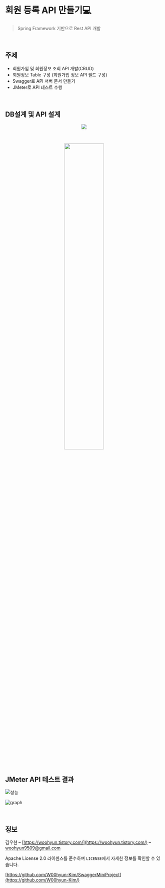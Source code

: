 # 회원 등록 API 만들기💻

> Spring Framework 기반으로 Rest API 개발  

<br/>


## 주제

* 회원가입 및 회원정보 조회 API 개발(CRUD)
* 회원정보 Table 구성 (회원가입 정보 API 필드 구성)
* Swagger로 API 서버 문서 만들기
* JMeter로 API 테스트 수행  

<br/>

## DB설계 및 API 설계

<!-- ![class](https://user-images.githubusercontent.com/95575122/188281331-dad68b17-3fb9-4a31-8619-084a4b9eda21.JPG) -->
<p align="center"><img src="https://user-images.githubusercontent.com/95575122/188281331-dad68b17-3fb9-4a31-8619-084a4b9eda21.JPG"></p>
<br/>

<!-- ![API서버문서](https://user-images.githubusercontent.com/95575122/188281366-908b3792-e825-4d7e-87c9-671212ca96fc.png) -->
<p align="center"><img src="https://user-images.githubusercontent.com/95575122/188281366-908b3792-e825-4d7e-87c9-671212ca96fc.png"  width="50%" height="50%"/>
</p>
<br/>

## JMeter API 테스트 결과

![성능](https://user-images.githubusercontent.com/95575122/188281421-a8237744-f675-424c-a294-355a9601623b.png)

![graph](https://user-images.githubusercontent.com/95575122/188281423-872065e1-c908-4719-9db9-7a226376eabe.png)

<br/>

## 정보

김우현 – [https://woohyun.tistory.com/](https://woohyun.tistory.com/) – woohyun9509@gmail.com

Apache License 2.0 라이센스를 준수하며 ``LICENSE``에서 자세한 정보를 확인할 수 있습니다.

[https://github.com/W00hyun-Kim/SwaggerMiniProject](https://github.com/W00hyun-Kim/)
